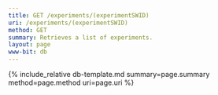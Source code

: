 ```yaml
---
title: GET /experiments/(experimentSWID)
uri: /experiments/(experimentSWID)
method: GET
summary: Retrieves a list of experiments.
layout: page
www-bit: db
---
```


{% include_relative db-template.md summary=page.summary method=page.method uri=page.uri %}

